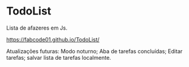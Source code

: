 # TodoList
 Lista de afazeres em Js.
 
 https://fabcode01.github.io/TodoList/
 
 
 Atualizações futuras: Modo noturno; Aba de tarefas concluídas; Editar tarefas; salvar lista de tarefas localmente.

